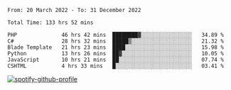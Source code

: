 <!--START_SECTION:waka-->

```text
From: 20 March 2022 - To: 31 December 2022

Total Time: 133 hrs 52 mins

PHP              46 hrs 42 mins  ████████▓░░░░░░░░░░░░░░░░   34.89 %
C#               28 hrs 32 mins  █████▒░░░░░░░░░░░░░░░░░░░   21.32 %
Blade Template   21 hrs 23 mins  ████░░░░░░░░░░░░░░░░░░░░░   15.98 %
Python           13 hrs 26 mins  ██▓░░░░░░░░░░░░░░░░░░░░░░   10.05 %
JavaScript       10 hrs 21 mins  ██░░░░░░░░░░░░░░░░░░░░░░░   07.74 %
CSHTML           4 hrs 33 mins   █░░░░░░░░░░░░░░░░░░░░░░░░   03.41 %
```

<!--END_SECTION:waka-->
[![spotify-github-profile](https://spotify-github-profile.vercel.app/api/view?uid=c00zprrvy9xiloa9qnco3hmng&cover_image=true&theme=novatorem&show_offline=false&background_color=121212&bar_color=53b14f&bar_color_cover=false)](https://spotify-github-profile.vercel.app/api/view?uid=c00zprrvy9xiloa9qnco3hmng&redirect=true)
